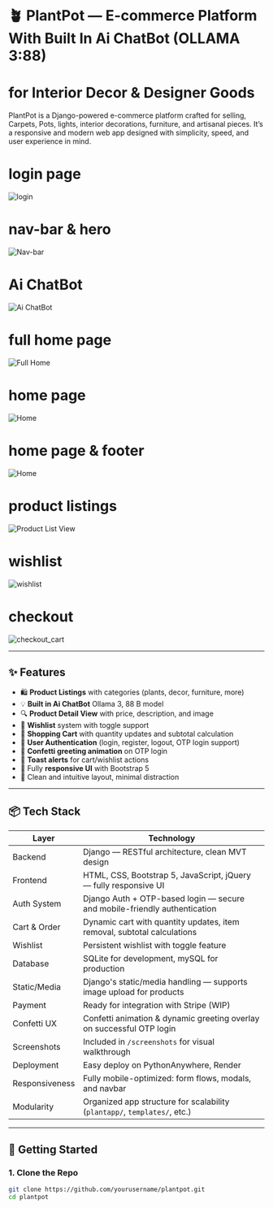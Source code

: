 # 🪴 PlantPot — E-commerce Platform With Built In Ai ChatBot (OLLAMA 3:88)
# for Interior Decor & Designer Goods 

PlantPot is a Django-powered e-commerce platform crafted for selling, Carpets, Pots, lights, interior decorations, furniture, and artisanal pieces. It’s a responsive and modern web app designed with simplicity, speed, and user experience in mind.

# login page
![login](screenshots/login.png)
# nav-bar & hero
![Nav-bar](screenshots/home.png)
# Ai ChatBot
![Ai ChatBot](screenshots/ai_chatbot.png)
# full home page
![Full Home](screenshots/platpot_scrollshot.jpg)
# home page
![Home](screenshots/home1.png)
# home page & footer
![Home](screenshots/home2.png)
# product listings
![Product List View](screenshots/product_list.png)
# wishlist
![wishlist](screenshots/wishlist.png)
# checkout
![checkout_cart](screenshots/checkin.png)

---

## ✨ Features

- 🛍️ **Product Listings** with categories (plants, decor, furniture, more)
- 💡 **Built in Ai ChatBot** Ollama 3, 88 B model
- 🔍 **Product Detail View** with price, description, and image
- 🧡 **Wishlist** system with toggle support
- 🛒 **Shopping Cart** with quantity updates and subtotal calculation
- 🔐 **User Authentication** (login, register, logout, OTP login support)
- 🎊 **Confetti greeting animation** on OTP login
- 💬 **Toast alerts** for cart/wishlist actions
- 📱 Fully **responsive UI** with Bootstrap 5
- 🎨 Clean and intuitive layout, minimal distraction

---

## 📦 Tech Stack

| Layer         | Technology                                                                |
|---------------|---------------------------------------------------------------------------|
| Backend       | Django — RESTful architecture, clean MVT design                           |
| Frontend      | HTML, CSS, Bootstrap 5, JavaScript, jQuery — fully responsive UI          |
| Auth System   | Django Auth + OTP-based login — secure and mobile-friendly authentication |
| Cart & Order  | Dynamic cart with quantity updates, item removal, subtotal calculations   |
| Wishlist      | Persistent wishlist with toggle feature                                   |
| Database      | SQLite for development, mySQL for production                              |
| Static/Media  | Django's static/media handling — supports image upload for products       |
| Payment       |    Ready for integration with Stripe (WIP)                                |
| Confetti UX   | Confetti animation & dynamic greeting overlay on successful OTP login     |
| Screenshots   | Included in `/screenshots` for visual walkthrough                         |
| Deployment    | Easy deploy on PythonAnywhere, Render                                     |
| Responsiveness| Fully mobile-optimized: form flows, modals, and navbar                    |
| Modularity    | Organized app structure for scalability (`plantapp/`, `templates/`, etc.) |


---

## 🚀 Getting Started

### 1. Clone the Repo

```bash
git clone https://github.com/yourusername/plantpot.git
cd plantpot

